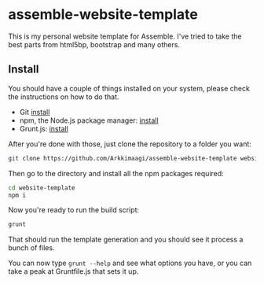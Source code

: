 assemble-website-template
=========================

This is my personal website template for Assemble. I've tried to take the best parts from html5bp, bootstrap and many others.

## Install
You should have a couple of things installed on your system, please check the instructions on how to do that.
* Git [install](https://help.github.com/articles/set-up-git)
* npm, the Node.js package manager:  [install](http://blog.nodeknockout.com/post/33857791331/how-to-install-node-npm)
* Grunt.js: [install](http://gruntjs.com/getting-started#installing-the-cli)

After you're done with those, just clone the repository to a folder you want:
```bash
git clone https://github.com/Arkkimaagi/assemble-website-template website-template
```

Then go to the directory and install all the npm packages required:
```bash
cd website-template
npm i
```

Now you're ready to run the build script:
```bash
grunt
```

That should run the template generation and you should see it process a bunch of files.

You can now type ```grunt --help``` and see what options you have, or you can take a peak at Gruntfile.js that sets it up.